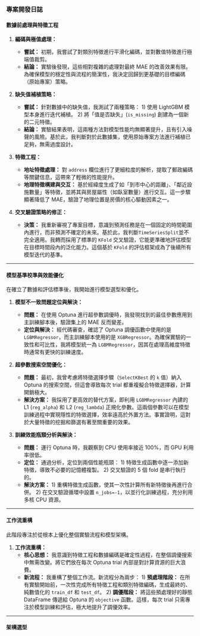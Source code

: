 ### 專案開發日誌

#### **數據前處理與特徵工程**

1.  **編碼與極值處理：**
    *   **嘗試：** 初期，我嘗試了對類別特徵進行平滑化編碼，並對數值特徵進行極端值裁剪。
    *   **結論：** 實驗後發現，這些相對複雜的處理對最終 MAE 的改善效果有限。為確保模型的穩定性與流程的簡潔性，我決定回歸到更基礎的目標編碼（原始專案）策略。

2.  **缺失值補植策略：**
    *   **嘗試：** 針對數據中的缺失值，我測試了兩種策略：
            1) 使用 LightGBM 模型本身進行迭代補植。 
            2) 將「值是否缺失」(`is_missing`) 創建為一個新的二元特徵。
    *   **結論：** 實驗結果表明，這兩種方法對模型性能均無顯著提升，且有引入噪聲的風險。基於此，我判斷對於此數據集，使用原始專案方法進行補植已足夠，無需過度設計。

3.  **特徵工程：**
    *   **地址特徵處理：** 對 `address` 欄位進行了更細粒度的解析，提取了郵政編碼等關鍵信息，這帶來了輕微的性能提升。
    *   **地理特徵構建與交互：** 基於經緯度生成了如「到市中心的距離」、「鄰近設施數量」等特徵，並將其與房屋屬性（如臥室數量）進行交互。這一步驟顯著降低了 MAE，驗證了地理位置是房價的核心驅動因素之一。

4.  **交叉驗證策略的修正：**
    *   **決策：** 我重新審視了專案目標，意識到預測任務是在一個固定的時間範圍內進行，而非預測不確定的未來。基於此，我判斷`TimeSeriesSplit`並不完全適用。我轉而採用了標準的 `KFold` 交叉驗證，它能更準確地評估模型在目標時間段內的泛化能力。這個基於 `KFold` 的評估框架成為了後續所有模型迭代的基準。

---

#### **模型基準校準與效能優化**

在確立了數據和評估標準後，我開始進行模型選型和優化。

1.  **模型不一致問題定位與解決：**
    *   **問題：** 在使用 Optuna 進行超參數調優時，我發現找到的最佳參數應用到主訓練腳本後，驗證集上的 MAE 反而變差。
    *   **定位與解決：** 經代碼審查，確認了 Optuna 調優函數中使用的是 `LGBMRegressor`，而主訓練腳本使用的是 `XGBRegressor`。為確保實驗的一致性和可比性，我將模型統一為 `LGBMRegressor`，因其在處理高維度特徵時通常有更快的訓練速度。

2.  **超參數搜索空間優化：**
    *   **問題：** 最初，我曾考慮將特徵選擇步驟（`SelectKBest` 的 `k` 值）納入 Optuna 的搜索空間，但這會導致每次 trial 都重複擬合特徵選擇器，計算開銷極大。
    *   **解決方案：** 我採用了更高效的替代方案，即利用 `LGBMRegressor` 內建的 L1 (`reg_alpha`) 和 L2 (`reg_lambda`) 正規化參數。這兩個參數可以在模型訓練過程中實現隱性的特徵選擇，效率遠高於外置方法。事實證明，這對於大量特徵的挖掘和篩選有著至關重要的效果。

3.  **訓練效能瓶頸分析與解決：**
    *   **問題：** 運行 Optuna 時，我觀察到 CPU 使用率接近 100%，而 GPU 利用率很低。
    *   **定位：** 通過分析，定位到兩個性能瓶頸：
                1) 特徵生成函數中逐一添加新特徵，導致不必要的記憶體複製。 
                2) 交叉驗證的 5 個 fold 是串行執行的。
    *   **解決方案：** 
                1) 重構特徵生成函數，使其一次性計算所有新特徵後再進行合併。 
                2) 在交叉驗證循環中設置 `n_jobs=-1`，以並行化訓練過程，充分利用多核 CPU 資源。

---

#### **工作流重構**

此階段專注於從根本上優化整個實驗流程和模型架構。

1.  **工作流重構：**
    *   **核心思想：** 我意識到特徵工程和數據編碼是確定性過程，在整個調優搜索中無需改變。將它們放在每次 Optuna trial 內部是對計算資源的巨大浪費。
    *   **新流程：** 我重構了整個工作流。新流程分為兩步：
                1) **預處理階段：** 在所有實驗開始前，一次性完成所有特徵工程和類別特徵編碼，生成最終的、純數值化的 `train_df` 和 `test_df`。 
                2) **調優階段：** 將這些預處理好的靜態 DataFrame 傳遞給 Optuna 的 `objective` 函數。這樣，每次 trial 只需專注於模型訓練和評估，極大地提升了調優效率。

---

#### **架構選型**